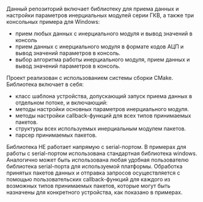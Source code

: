 Данный репозиторий включает библиотеку для приема данных и настройки параметров инерциальных модулей серии ГКВ, а также три консольных примера для Windows:

- прием любых данных с инерциального модуля и вывод значений в консоль
- прием данных с инерциального модуля в формате кодов АЦП и вывод значений параметров в консоль.
- выбор алгоритма работы инерциального модуля, прием данных и вывод значений параметров в консоль. 

Проект реализован с использованием системы сборки CMake.
Библиотека включает в себя:

- класс шаблона устройства, допускающий запуск приема данных в отдельном потоке, и включающий:
-   методы настройки основных параметров инерциального модуля.
-   методы настройки callback-функций для всех типов принимаемых пакетов.
-   структуры всех используемых инерциальным модулем пакетов.
-   парсер принимаемых пакетов.

Библиотека НЕ работает напрямую с serial-портом. В примерах для работы с serial-портом использована стандартная библиотека windows. 
Аналогично может быть использована любая удобная пользователю библиотека serial-порта для используемой платформы. 
Обработка принятых пакетов данных и отправка запросов осуществляется с помощью пользовательских callback-функций для каждого из возможных типов принимаемых пакетов, которые могут быть назначены для конкретного устройства, как показано в примерах.

